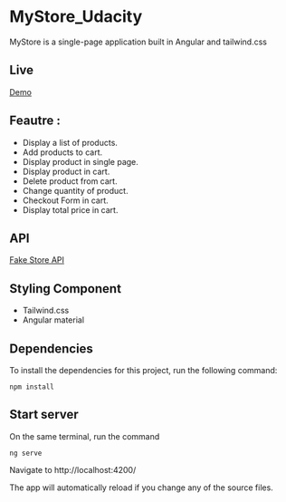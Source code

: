 # MyStore_Udacity


MyStore is a single-page application built in Angular and tailwind.css

## Live 

[Demo](https://my-store-udacity.vercel.app/)


## Feautre :

- Display a list of products.
- Add products to cart.
- Display product in single page.
- Display product in cart.
- Delete product from cart.
- Change quantity of product.
- Checkout Form in cart.
- Display total price in cart.

## API 
[Fake Store API](https://fakestoreapi.com/)
## Styling Component 

- Tailwind.css
- Angular material

## Dependencies 

To install the dependencies for this project, run the following command: 
```
npm install
```

## Start server
On the same terminal, run the command
   ```
ng serve
  ```   
Navigate to 
http://localhost:4200/

The app will automatically reload if you change any of the source files.






